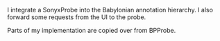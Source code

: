 I integrate a SonyxProbe into the Babylonian annotation hierarchy. I also forward some requests from the UI to the probe.

Parts of my implementation are copied over from BPProbe.
